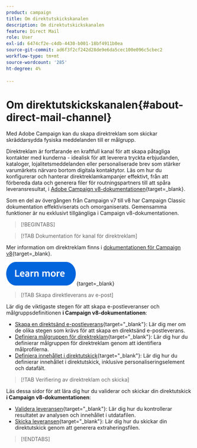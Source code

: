 ```yaml
---
product: campaign
title: Om direktutskickskanalen
description: Om direktutskickskanalen
feature: Direct Mail
role: User
exl-id: 6474cf2e-c4db-4430-b001-18bf4911b0ea
source-git-commit: ad6f3f2cf242d28de9e6da5cec100e096c5cbec2
workflow-type: tm+mt
source-wordcount: '285'
ht-degree: 4%

---
```



# Om direktutskickskanalen{#about-direct-mail-channel}

Med Adobe Campaign kan du skapa direktreklam som skickar skräddarsydda fysiska meddelanden till er målgrupp.

Direktreklam är fortfarande en kraftfull kanal för att skapa påtagliga kontakter med kunderna - idealisk för att leverera tryckta erbjudanden, kataloger, lojalitetsmeddelanden eller personaliserade brev som stärker varumärkets närvaro bortom digitala kontaktytor. Läs om hur du konfigurerar och hanterar direktreklamkampanjer effektivt, från att förbereda data och generera filer för routningspartners till att spåra leveransresultat, i [Adobe Campaign v8-dokumentationen](https://experienceleague.adobe.com/docs/campaign/campaign-v8/send/direct-mail.html){target=_blank}.

Som en del av övergången från Campaign v7 till v8 har Campaign Classic dokumentation effektiviserats och omorganiserats. Gemensamma funktioner är nu exklusivt tillgängliga i Campaign v8-dokumentationen.

>[!BEGINTABS]

>[!TAB Dokumentation för kanal för direktreklam]

Mer information om direktreklam finns i [dokumentationen för Campaign v8](https://experienceleague.adobe.com/docs/campaign/campaign-v8/send/direct-mail.html){target=_blank}.


[![bild](../../assets/do-not-localize/learn-more-button.svg)](https://experienceleague.adobe.com/docs/campaign/campaign-v8/send/direct-mail.html){target=_blank}


>[!TAB Skapa direktleverans av e-post]

Lär dig de viktigaste stegen för att skapa e-postleveranser och målgruppsdefinitionen **i Campaign v8-dokumentationen**:

* [Skapa en direktsänd e-postleverans](https://experienceleague.adobe.com/docs/campaign/campaign-v8/send/direct-mail.html#creating-a-direct-mail-delivery){target="_blank"}: Lär dig mer om de olika stegen som krävs för att skapa en direktsänd e-postleverans.
* [Definiera målgruppen för direktreklam](https://experienceleague.adobe.com/docs/campaign/campaign-v8/send/direct-mail.html#creating-a-direct-mail-delivery#defining-the-direct-mail-audience){target="_blank"}: Lär dig hur du definierar målgruppen för direktreklam genom att identifiera målprofilerna.
* [Definiera innehållet i direktutskick](https://experienceleague.adobe.com/docs/campaign/campaign-v8/send/direct-mail.html#creating-a-direct-mail-delivery#defining-the-direct-mail-content){target="_blank"}: Lär dig hur du definierar innehållet i direktutskick, inklusive personaliseringselement och datafält.

>[!TAB Verifiering av direktreklam och skicka]

Läs dessa sidor för att lära dig hur du validerar och skickar din direktutskick **i Campaign v8-dokumentationen**:

* [Validera leveransen](https://experienceleague.adobe.com/docs/campaign/campaign-v8/send/direct-mail.html#creating-a-direct-mail-delivery#validating){target="_blank"}: Lär dig hur du kontrollerar resultatet av analysen och innehållet i utdatafilen.
* [Skicka leveransen](https://experienceleague.adobe.com/docs/campaign/campaign-v8/send/direct-mail.html#creating-a-direct-mail-delivery#start-delivery){target="_blank"}: Lär dig hur du skickar din direktutskick genom att generera extraheringsfilen.



>[!ENDTABS]